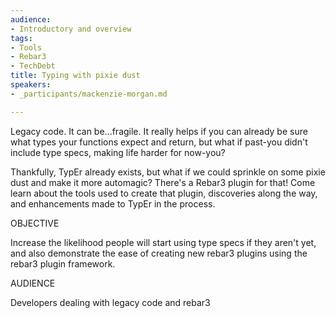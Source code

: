 ```yaml
---
audience:
- Introductory and overview
tags:
- Tools
- Rebar3
- TechDebt
title: Typing with pixie dust
speakers:
- _participants/mackenzie-morgan.md

---
```

Legacy code. It can be...fragile. It really helps if you can already be sure what types your functions expect and return, but what if past-you didn't include type specs, making life harder for now-you?  
  
Thankfully, TypEr already exists, but what if we could sprinkle on some pixie dust and make it more automagic? There's a Rebar3 plugin for that! Come learn about the tools used to create that plugin, discoveries along the way, and enhancements made to TypEr in the process.

OBJECTIVE

Increase the likelihood people will start using type specs if they aren't yet, and also demonstrate the ease of creating new rebar3 plugins using the rebar3 plugin framework.

AUDIENCE

Developers dealing with legacy code and rebar3
